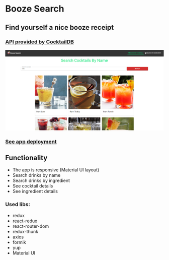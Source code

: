 # Booze Search

## Find yourself a nice booze receipt

### [API provided by CocktailDB](https://www.thecocktaildb.com/api.php)

![image](https://github.com/Nickborovkov/Booze_Search/blob/master/src/assets/appScreenshot.png)

### [See app deployment](https://nickborovkov.github.io/Booze_Search/#/)

## Functionality
- The app is responsive (Material UI layout)
- Search drinks by name
- Search drinks by ingredient
- See cocktail details
- See ingredient details 

### Used libs:
- redux
- react-redux
- react-router-dom
- redux-thunk
- axios
- formik
- yup
- Material UI
